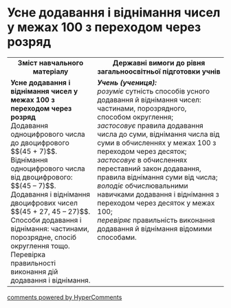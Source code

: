 <div id="hypercomments_widget" class="js-hypercomments-widget invisible"></div>

# Усне додавання і віднімання чисел у межах 100 з переходом через розряд
<table>
  <tr>
    <td width="40%" align="center"><b>Зміст навчального матеріалу<b></td>
    <td width="60%" align="center"><b>Державні вимоги до рівня загальноосвітньої підготовки учнів</b></td>
  </tr>
  <tr>
    <td width="40%" style="vertical-align:top !important;"><b>Усне додавання і віднімання чисел у межах 100 з переходом через розряд</b><br>
Додавання одноцифрового числа до двоцифрового $$(45 + 7)$$.<br>
Віднімання одноцифрового числа від двоцифрового: $$(45 – 7)$$.<br> 
Додавання і віднімання двоцифрових чисел $$(45 + 27, 45 – 27)$$.<br>
Способи додавання і віднімання: частинами, порозрядне, спосіб округлення тощо.<br> 
Перевірка правильності виконання дій додавання і віднімання.<br></td>
    <td width="60%" style="vertical-align:top !important;"><i><b>Учень (учениця):</b></i><br>
<i>розуміє</i> сутність способів усного додавання й віднімання чисел: частинами, порозрядного, способом округлення;<br>
<i>застосовує</i> правила додавання числа до суми, віднімання числа від суми в обчисленнях у межах 100 з переходом через десяток;<br>
<i>застосовує</i> в обчисленнях переставний закон додавання, правила віднімання суми від числа;<br>
<i>володіє</i> обчислювальними навичками додавання і віднімання з переходом через десяток у межах 100;<br>
<i>перевіряє</i> правильність виконання додавання й віднімання відомими способами.<br></td>
  </tr>
</table>

<div class="js-hypercomments-container">
    <a href="http://hypercomments.com" class="hc-link" title="comments widget">comments powered by HyperComments</a>
</div>